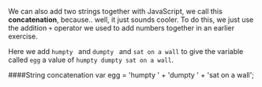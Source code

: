 We can also add two strings together with JavaScript, we call this **concatenation**, because.. well, it just sounds cooler.
To do this, we just use the addition `+` operator we used to add numbers together in an earlier exercise.

Here we add `humpty ` and `dumpty ` and `sat on a wall` to give the variable called `egg` a value of `humpty dumpty sat on a wall`.

####String concatenation
    var egg = 'humpty ' + 'dumpty ' + 'sat on a wall';

